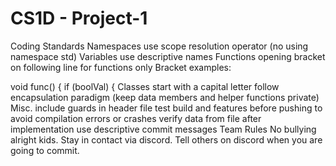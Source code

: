 # CS1D - Project-1

Coding Standards
Namespaces
use scope resolution operator (no using namespace std)
Variables
use descriptive names
Functions
opening bracket on following line for functions only
Bracket examples:

void func()
{
if (boolVal) {
Classes
start with a capital letter
follow encapsulation paradigm (keep data members and helper functions private)
Misc.
include guards in header file
test build and features before pushing to avoid compilation errors or crashes
verify data from file after implementation
use descriptive commit messages
Team Rules
No bullying alright kids.
Stay in contact via discord.
Tell others on discord when you are going to commit.
